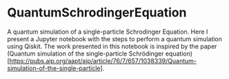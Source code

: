 # QuantumSchrodingerEquation

A quantum simulation of a single-particle Schrodinger Equation. Here I present a Jupyter notebook with the steps to perform a quantum simulation using Qiskit. 
The work presented in this notebook is inspired by the paper (Quantum simulation of the single-particle Schrödinger
equation)[https://pubs.aip.org/aapt/ajp/article/76/7/657/1038339/Quantum-simulation-of-the-single-particle].
